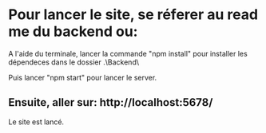 # Pour lancer le site, se réferer au read me du backend ou:

A l'aide du terminale, lancer la commande "npm install" pour installer les dépendeces dans le dossier .\Backend\ 

Puis lancer "npm start" pour lancer le server.

## Ensuite, aller sur: http://localhost:5678/

Le site est lancé.